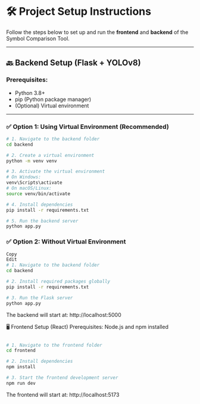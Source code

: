 # 🛠️ Project Setup Instructions

Follow the steps below to set up and run the **frontend** and **backend** of the Symbol Comparison Tool.

---

## 🔙 Backend Setup (Flask + YOLOv8)

### Prerequisites:
- Python 3.8+
- pip (Python package manager)
- (Optional) Virtual environment

---

### ✅ Option 1: Using Virtual Environment (Recommended)

```bash
# 1. Navigate to the backend folder
cd backend

# 2. Create a virtual environment
python -m venv venv

# 3. Activate the virtual environment
# On Windows:
venv\Scripts\activate
# On macOS/Linux:
source venv/bin/activate

# 4. Install dependencies
pip install -r requirements.txt

# 5. Run the backend server
python app.py
```

### ✅ Option 2: Without Virtual Environment
```bash
Copy
Edit
# 1. Navigate to the backend folder
cd backend

# 2. Install required packages globally
pip install -r requirements.txt

# 3. Run the Flask server
python app.py
```
The backend will start at: http://localhost:5000

🖥️ Frontend Setup (React)
Prerequisites:
Node.js and npm installed

```bash

# 1. Navigate to the frontend folder
cd frontend

# 2. Install dependencies
npm install

# 3. Start the frontend development server
npm run dev
```
The frontend will start at: http://localhost:5173
